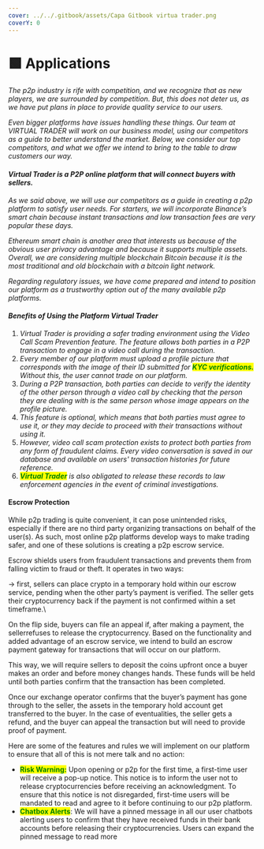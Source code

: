 ```yaml
---
cover: ../../.gitbook/assets/Capa Gitbook virtua trader.png
coverY: 0
---
```


# 🟩 Applications

_The p2p industry is rife with competition, and we recognize that as new players, we are surrounded by competition. But, this does not deter us, as we have put plans in place to provide quality service to our users._

_Even bigger platforms have issues handling these things. Our team at VIRTUAL TRADER will work on our business model, using our competitors as a guide to better understand the market. Below, we consider our top competitors, and what we offer we intend to bring to the table to draw customers our way._

#### _Virtual Trader is a P2P online platform that will connect buyers with sellers._

_As we said above, we will use our competitors as a guide in creating a p2p platform to satisfy user needs. For starters, we will incorporate Binance’s smart chain because instant transactions and low transaction fees are very popular these days._

_Ethereum smart chain is another area that interests us because of the obvious user privacy advantage and because it supports multiple assets. Overall, we are considering multiple blockchain Bitcoin because it is the most traditional and old blockchain with a bitcoin light network._

_Regarding regulatory issues, we have come prepared and intend to position our platform as a trustworthy option out of the many available p2p platforms._

#### _Benefits of Using the Platform Virtual Trader_

1. _Virtual Trader is providing a safer trading environment using the Video Call Scam Prevention feature. The feature allows both parties in a P2P transaction to engage in a video call during the transaction._
2. _Every member of our platform must upload a profile picture that corresponds with the image of their ID submitted for <mark style="color:green;">**KYC verifications.**</mark> Without this, the user cannot trade on our platform._
3. _During a P2P transaction, both parties can decide to verify the identity of the other person through a video call by checking that the person they are dealing with is the same person whose image appears on the profile picture._
4. _This feature is optional, which means that both parties must agree to use it, or they may decide to proceed with their transactions without using it._
5. _However, video call scam protection exists to protect both parties from any form of fraudulent claims. Every video conversation is saved in our database and available on users' transaction histories for future reference._
6. _<mark style="color:green;">**Virtual Trader**</mark> is also obligated to release these records to law enforcement agencies in the event of criminal investigations._

#### Escrow Protection

While p2p trading is quite convenient, it can pose unintended risks, especially if there are no third party organizing transactions on behalf of the user(s). As such, most online p2p platforms develop ways to make trading safer, and one of these solutions is creating a p2p escrow service.

Escrow shields users from fraudulent transactions and prevents them from falling victim to fraud or theft. It operates in two ways:

&#x20;\-> first, sellers can place crypto in a temporary hold within our escrow service, pending when the other party’s payment is verified. The seller gets their cryptocurrency back if the payment is not confirmed within a set timeframe.\


On the flip side, buyers can file an appeal if, after making a payment, the sellerrefuses to release the cryptocurrency. Based on the functionality and added advantage of an escrow service, we intend to build an escrow payment gateway for transactions that will occur on our platform.

This way, we will require sellers to deposit the coins upfront once a buyer makes an order and before money changes hands. These funds will be held until both parties confirm that the transaction has been completed.

Once our exchange operator confirms that the buyer’s payment has gone through to the seller, the assets in the temporary hold account get transferred to the buyer. In the case of eventualities, the seller gets a refund, and the buyer can appeal the transaction but will need to provide proof of payment.

Here are some of the features and rules we will implement on our platform to ensure that all of this is not mere talk and no action:

* <mark style="color:green;">**Risk Warning:**</mark> Upon opening or p2p for the first time, a first-time user will receive a pop-up notice. This notice is to inform the user not to release cryptocurrencies before receiving an acknowledgment. To ensure that this notice is not disregarded, first-time users will be mandated to read and agree to it before continuing to our p2p platform.
* <mark style="color:green;">**Chatbox Alerts**</mark>: We will have a pinned message in all our user chatbots alerting users to confirm that they have received funds in their bank accounts before releasing their cryptocurrencies. Users can expand the pinned message to read more
